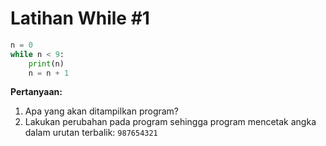 # Latihan While #1

```python
n = 0
while n < 9:
    print(n)
    n = n + 1
```

**Pertanyaan:**
1. Apa yang akan ditampilkan program?
2. Lakukan perubahan pada program sehingga program mencetak angka dalam urutan terbalik: `987654321`
